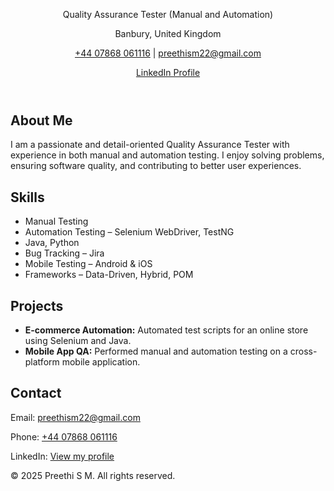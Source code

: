 
<html lang="en">
  <header>
  <p>Quality Assurance Tester (Manual and Automation)</p>
   <p>Banbury, United Kingdom</p>
  <p><a href="tel:+447868061116">+44 07868 061116</a> | <a href="mailto:preethism22@gmail.com">preethism22@gmail.com</a></p>
   <p><a href="https://www.linkedin.com/in/preethi-sakaleshpura-manjunatha-7bb494288" target="_blank">LinkedIn Profile</a></p>
  </header>

  <section>
    <h2>About Me</h2>
    <p>I am a passionate and detail-oriented Quality Assurance Tester with experience in both manual and automation testing. I enjoy solving problems, ensuring software quality, and contributing to better user experiences.</p>
  </section>

  <section>
    <h2>Skills</h2>
    <ul>
      <li>Manual Testing</li>
      <li>Automation Testing – Selenium WebDriver, TestNG</li>
      <li>Java, Python</li>
      <li>Bug Tracking – Jira</li>
      <li>Mobile Testing – Android & iOS</li>
      <li>Frameworks – Data-Driven, Hybrid, POM</li>
    </ul>
  </section>

  <section>
    <h2>Projects</h2>
    <ul>
      <li><strong>E-commerce Automation:</strong> Automated test scripts for an online store using Selenium and Java.</li>
      <li><strong>Mobile App QA:</strong> Performed manual and automation testing on a cross-platform mobile application.</li>
    </ul>
  </section>

  <section>
    <h2>Contact</h2>
    <p>Email: <a href="mailto:preethism22@gmail.com">preethism22@gmail.com</a></p>
    <p>Phone: <a href="tel:+447868061116">+44 07868 061116</a></p>
    <p>LinkedIn: <a href="https://www.linkedin.com/in/preethi-sakaleshpura-manjunatha-7bb494288" target="_blank">View my profile</a></p>
  </section>

  <footer>
    <p>© 2025 Preethi S M. All rights reserved.</p>
  </footer>
</body>
</html>

